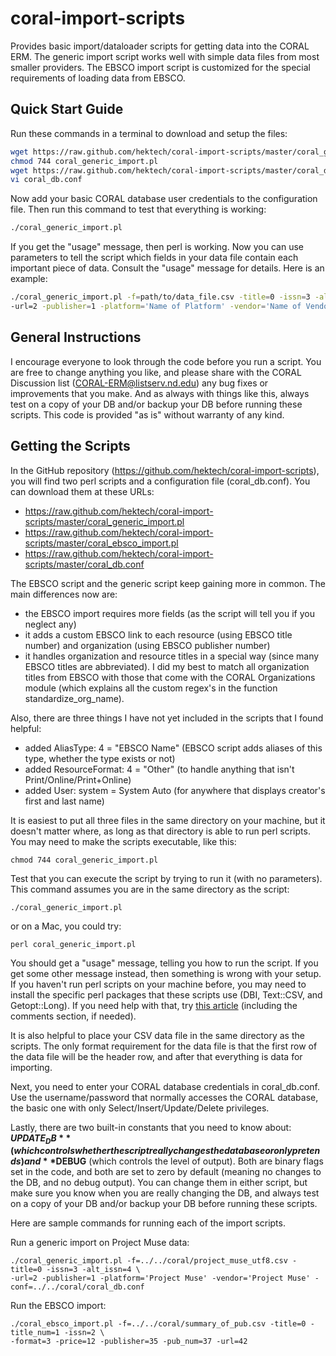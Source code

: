 coral-import-scripts
====================
Provides basic import/dataloader scripts for getting data into the CORAL ERM.  The generic import script works well with simple data files from most smaller providers.  The EBSCO import script is customized for the special requirements of loading data from EBSCO.

Quick Start Guide
-------------
Run these commands in a terminal to download and setup the files:
```bash
wget https://raw.github.com/hektech/coral-import-scripts/master/coral_generic_import.pl
chmod 744 coral_generic_import.pl
wget https://raw.github.com/hektech/coral-import-scripts/master/coral_db.conf
vi coral_db.conf
```
Now add your basic CORAL database user credentials to the configuration file.  Then run this command to test that everything is working:
```bash
./coral_generic_import.pl
```
If you get the "usage" message, then perl is working.  Now you can use parameters to tell the script which fields in your data file contain each important piece of data.  Consult the "usage" message for details.  Here is an example:
```bash
./coral_generic_import.pl -f=path/to/data_file.csv -title=0 -issn=3 -alt_issn=4 \
-url=2 -publisher=1 -platform='Name of Platform' -vendor='Name of Vendor' -conf=path/to/coral_db.conf
```

General Instructions
--------------------
I encourage everyone to look through the code before you run a script.  You are free to change anything you like, and please share with the CORAL Discussion list (CORAL-ERM@listserv.nd.edu) any bug fixes or improvements that you make.  And as always with things like this, always test on a copy of your DB and/or backup your DB before running these scripts.  This code is provided "as is" without warranty of any kind.

Getting the Scripts
-------------------
In the GitHub repository (https://github.com/hektech/coral-import-scripts), you will find two perl scripts and a configuration file (coral_db.conf).  You can download them at these URLs:

* https://raw.github.com/hektech/coral-import-scripts/master/coral_generic_import.pl 
* https://raw.github.com/hektech/coral-import-scripts/master/coral_ebsco_import.pl 
* https://raw.github.com/hektech/coral-import-scripts/master/coral_db.conf

The EBSCO script and the generic script keep gaining more in common.  The main differences now are: 

* the EBSCO import requires more fields (as the script will tell you if you neglect any)
* it adds a custom EBSCO link to each resource (using EBSCO title number) and organization (using EBSCO publisher number)
* it handles organization and resource titles in a special way (since many EBSCO titles are abbreviated).  I did my best to match all organization titles from EBSCO with those that come with the CORAL Organizations module (which explains all the custom regex's in the function standardize_org_name).  

Also, there are three things I have not yet included in the scripts that I found helpful:

* added AliasType: 4 = "EBSCO Name" (EBSCO script adds aliases of this type, whether the type exists or not)
* added ResourceFormat: 4 = "Other" (to handle anything that isn't Print/Online/Print+Online)
* added User: system = System Auto (for anywhere that displays creator's first and last name)

It is easiest to put all three files in the same directory on your machine, but it doesn't matter where, as long as that directory is able to run perl scripts.  You may need to make the scripts executable, like this:

    chmod 744 coral_generic_import.pl

Test that you can execute the script by trying to run it (with no parameters).  This command assumes you are in the same directory as the script:

    ./coral_generic_import.pl

or on a Mac, you could try: 

    perl coral_generic_import.pl

You should get a "usage" message, telling you how to run the script.  If you get some other message instead, then something is wrong with your setup.  If you haven't run perl scripts on your machine before, you may need to install the specific perl packages that these scripts use (DBI, Text::CSV, and Getopt::Long).  If you need help with that, try [this article](http://triopter.com/archive/how-to-install-perl-modules-on-mac-os-x-in-4-easy-steps/) (including the comments section, if needed).

It is also helpful to place your CSV data file in the same directory as the scripts.  The only format requirement for the data file is that the first row of the data file will be the header row, and after that everything is data for importing.

Next, you need to enter your CORAL database credentials in coral_db.conf.  Use the username/password that normally accesses the CORAL database, the basic one with only Select/Insert/Update/Delete privileges.

Lastly, there are two built-in constants that you need to know about: **$UPDATE_DB** (which controls whether the script really changes the database or only pretends) and **$DEBUG** (which controls the level of output).  Both are binary flags set in the code, and both are set to zero by default (meaning no changes to the DB, and no debug output).  You can change them in either script, but make sure you know when you are really changing the DB, and always test on a copy of your DB and/or backup your DB before running these scripts.

Here are sample commands for running each of the import scripts.

Run a generic import on Project Muse data:

    ./coral_generic_import.pl -f=../../coral/project_muse_utf8.csv -title=0 -issn=3 -alt_issn=4 \
    -url=2 -publisher=1 -platform='Project Muse' -vendor='Project Muse' -conf=../../coral/coral_db.conf

Run the EBSCO import:

    ./coral_ebsco_import.pl -f=../../coral/summary_of_pub.csv -title=0 -title_num=1 -issn=2 \
    -format=3 -price=12 -publisher=35 -pub_num=37 -url=42
